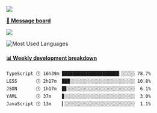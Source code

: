 [![](https://count.getloli.com/get/@SmaIIstars.github.readme)](https://count.getloli.com/)


[**💬 Message board**](https://chat.getloli.com/room/@SmaIIstars.github)

[![](https://chat.getloli.com/room/@SmaIIstars.github/svg?width=600&height=100&limit=20&theme=light&fontSize=14)](https://chat.getloli.com/room/@SmaIIstars.github)


![Most Used Languages](https://github-readme-stats.vercel.app/api/top-langs/?username=SmaIIstars&theme=dark&layout=compact)

<!-- waka-box start -->
#### <a href="https://gist.github.com/e31f5e1b7a15ee54e2fc8fca68aa5e2b" target="_blank">📊 Weekly development breakdown</a>
```text
TypeScript 🕓 16h39m █████████████████████▎░░░░░ 78.7%
LESS       🕓 2h17m  ██▉░░░░░░░░░░░░░░░░░░░░░░░░ 10.8%
JSON       🕓 1h17m  █▋░░░░░░░░░░░░░░░░░░░░░░░░░  6.1%
YAML       🕓 37m    ▊░░░░░░░░░░░░░░░░░░░░░░░░░░  3.0%
JavaScript 🕓 13m    ▎░░░░░░░░░░░░░░░░░░░░░░░░░░  1.1%
```
<!-- Powered by https://github.com/YouEclipse/waka-box-go . -->
<!-- waka-box end -->
